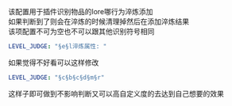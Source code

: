 该配置用于插件识别物品的lore哪行为淬炼添加\
如果判断到了则会在淬炼的时候清理掉然后在添加淬炼结果\
该项配置不可为空也不可以跟其他识别符号相同

```yaml line-numbers
LEVEL_JUDGE: "§e§l淬炼属性: "
```

如果觉得不好看可以这样修改

```yaml line-numbers
LEVEL_JUDGE: "§c§b§c§d§m§r"
```

这样子即可做到不影响判断又可以高自定义度的去达到自己想要的效果